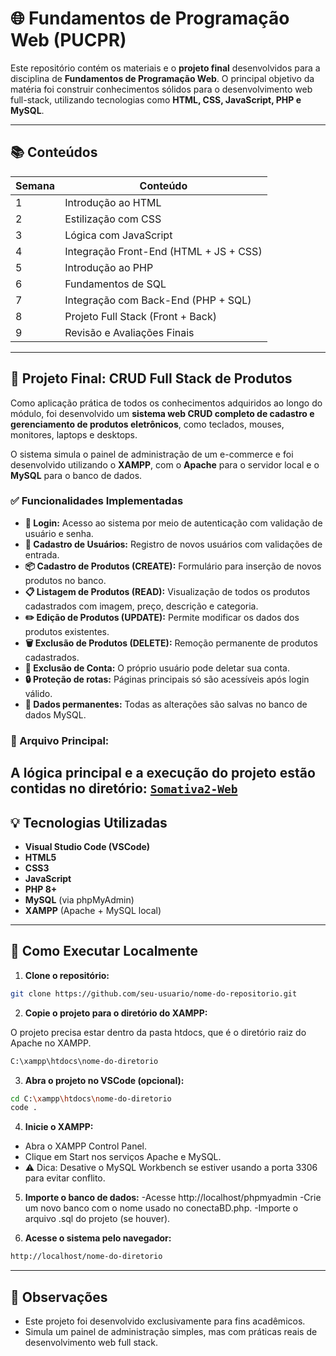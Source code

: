 # 🌐 Fundamentos de Programação Web (PUCPR)

Este repositório contém os materiais e o **projeto final** desenvolvidos para a disciplina de **Fundamentos de Programação Web**. O principal objetivo da matéria foi construir conhecimentos sólidos para o desenvolvimento web full-stack, utilizando tecnologias como **HTML, CSS, JavaScript, PHP e MySQL**.

---

## 📚 Conteúdos 

| Semana | Conteúdo                              |
|--------|----------------------------------------|
| 1      | Introdução ao HTML                    |
| 2      | Estilização com CSS                   |
| 3      | Lógica com JavaScript                 |
| 4      | Integração Front-End (HTML + JS + CSS)|
| 5      | Introdução ao PHP                     |
| 6      | Fundamentos de SQL                    |
| 7      | Integração com Back-End (PHP + SQL)   |
| 8      | Projeto Full Stack (Front + Back)     |
| 9      | Revisão e Avaliações Finais           |

---

## 🧩 Projeto Final: CRUD Full Stack de Produtos

Como aplicação prática de todos os conhecimentos adquiridos ao longo do módulo, foi desenvolvido um **sistema web  CRUD completo de cadastro e gerenciamento de produtos eletrônicos**, como teclados, mouses, monitores, laptops e desktops.

O sistema simula o painel de administração de um e-commerce e foi desenvolvido utilizando o **XAMPP**, com o **Apache** para o servidor local e o **MySQL** para o banco de dados.

### ✅ Funcionalidades Implementadas

- **🔐 Login:** Acesso ao sistema por meio de autenticação com validação de usuário e senha.
- **📝 Cadastro de Usuários:** Registro de novos usuários com validações de entrada.
- **📦 Cadastro de Produtos (CREATE):** Formulário para inserção de novos produtos no banco.
- **📋 Listagem de Produtos (READ):** Visualização de todos os produtos cadastrados com imagem, preço, descrição e categoria.
- **✏️ Edição de Produtos (UPDATE):** Permite modificar os dados dos produtos existentes.
- **🗑️ Exclusão de Produtos (DELETE):** Remoção permanente de produtos cadastrados.
- **👤 Exclusão de Conta:** O próprio usuário pode deletar sua conta.
- **🔒 Proteção de rotas:** Páginas principais só são acessíveis após login válido.
- **📁 Dados permanentes:** Todas as alterações são salvas no banco de dados MySQL.


### 📂 Arquivo Principal:

A lógica principal e a execução do projeto estão contidas no diretório: [`Somativa2-Web`](./Somativa2-Web)
---

## 💡 Tecnologias Utilizadas

- **Visual Studio Code (VSCode)**
- **HTML5**
- **CSS3**
- **JavaScript**
- **PHP 8+**
- **MySQL** (via phpMyAdmin)
- **XAMPP** (Apache + MySQL local)

---

## 🚀 Como Executar Localmente

1. **Clone o repositório:**

```bash
git clone https://github.com/seu-usuario/nome-do-repositorio.git
```

2.  **Copie o projeto para o diretório do XAMPP:**

O projeto precisa estar dentro da pasta htdocs, que é o diretório raiz do Apache no XAMPP.
    
```bash
C:\xampp\htdocs\nome-do-diretorio
```

3.  **Abra o projeto no VSCode (opcional):**
```bash
cd C:\xampp\htdocs\nome-do-diretorio
code .
```

4.  **Inicie o XAMPP:**
- Abra o XAMPP Control Panel.
- Clique em Start nos serviços Apache e MySQL.
- ⚠️ Dica: Desative o MySQL Workbench se estiver usando a porta 3306 para evitar conflito.


5. **Importe o banco de dados:**
-Acesse http://localhost/phpmyadmin
-Crie um novo banco com o nome usado no conectaBD.php.
-Importe o arquivo .sql do projeto (se houver).

6. **Acesse o sistema pelo navegador:**
```bash
http://localhost/nome-do-diretorio
```

---
## 📌 Observações
- Este projeto foi desenvolvido exclusivamente para fins acadêmicos.
- Simula um painel de administração simples, mas com práticas reais de desenvolvimento web full stack.

